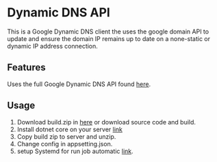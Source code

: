 # Dynamic DNS API
This is a Google Dynamic DNS client the uses the google domain API to update and ensure the domain IP remains up to date on a none-static or dynamic IP address connection.

## Features
Uses the full Google Dynamic DNS API found [here](https://support.google.com/domains/answer/6147083?hl=en).

## Usage
1. Download build.zip in [here](https://github.com/nProgrammer94/ddns/blob/main/ddns/ddns/build/build.zip) or download source code and build.
2. Install dotnet core on your server [link](https://docs.microsoft.com/en-us/dotnet/core/install/linux-ubuntu)
3. Copy build zip to server and unzip.
4. Change config in appsetting.json.
5. setup Systemd for run job automatic [link](https://github.com/nProgrammer94/ddns/tree/main/ddns/ddns/systemd).

